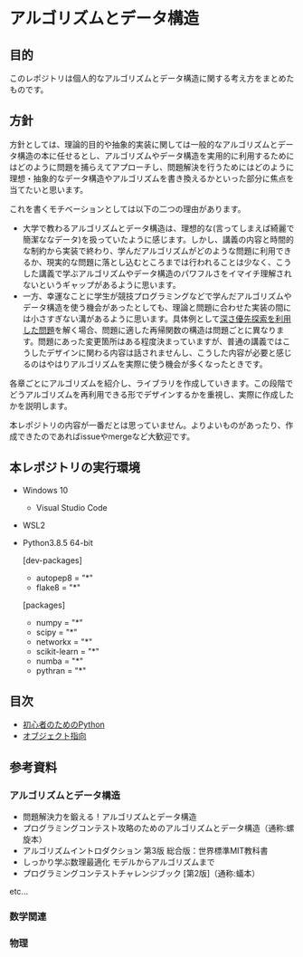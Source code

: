 # アルゴリズムとデータ構造
## 目的

このレポジトリは個人的なアルゴリズムとデータ構造に関する考え方をまとめたものです。

## 方針

方針としては、理論的目的や抽象的実装に関しては一般的なアルゴリズムとデータ構造の本に任せるとし、アルゴリズムやデータ構造を実用的に利用するためにはどのように問題を捕らえてアプローチし、問題解決を行うためにはどのように理想・抽象的なデータ構造やアルゴリズムを書き換えるかといった部分に焦点を当てたいと思います。

これを書くモチベーションとしては以下の二つの理由があります。

- 大学で教わるアルゴリズムとデータ構造は、理想的な(言ってしまえば綺麗で簡潔ななデータ)を扱っていたように感じます。しかし、講義の内容と時間的な制約から実装で終わり、学んだアルゴリズムがどのような問題に利用できるか、現実的な問題に落とし込むところまでは行われることは少なく、こうした講義で学ぶアルゴリズムやデータ構造のパワフルさをイマイチ理解されないというギャップがあるように思います。
- 一方、幸運なことに学生が競技プログラミングなどで学んだアルゴリズムやデータ構造を使う機会があったとしても、理論と問題に合わせた実装の間には小さすぎない溝があるように思います。具体例として[深さ優先探索を利用した問題](https://drken1215.hatenablog.com/entry/2020/05/04/190252)を解く場合、問題に適した再帰関数の構造は問題ごとに異なります。問題にあった変更箇所はある程度決まっていますが、普通の講義ではこうしたデザインに関わる内容は話されませんし、こうした内容が必要と感じるのはやはりアルゴリズムを実際に使う機会が多くなったときです。

各章ごとにアルゴリズムを紹介し、ライブラリを作成していきます。この段階でどうアルゴリズムを再利用できる形でデザインするかを重視し、実際に作成したかを説明します。

本レポジトリの内容が一番だとは思っていません。よりよいものがあったり、作成できたのであればissueやmergeなど大歓迎です。

## 本レポジトリの実行環境
- Windows 10
  - Visual Studio Code
- WSL2
- Python3.8.5 64-bit

   [dev-packages]
    - autopep8 = "*"
    - flake8 = "*"

    [packages]
   - numpy = "*"
   - scipy = "*"
   - networkx = "*"
   - scikit-learn = "*"
   - numba = "*"
   - pythran = "*"




## 目次

- [初心者のためのPython](section/01-PythonForBeginners.md)
- [オブジェクト指向](section/90-OOD.md)



## 参考資料
### アルゴリズムとデータ構造
- 問題解決力を鍛える！アルゴリズムとデータ構造
- プログラミングコンテスト攻略のためのアルゴリズムとデータ構造（通称:螺旋本）
- アルゴリズムイントロダクション 第3版 総合版：世界標準MIT教科書
- しっかり学ぶ数理最適化 モデルからアルゴリズムまで
- プログラミングコンテストチャレンジブック [第2版]（通称:蟻本）

etc...
### 数学関連

### 物理

